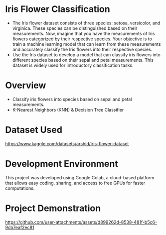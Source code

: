 # Iris Flower Classification
- The Iris flower dataset consists of three species: setosa, versicolor, and virginica. These species can be distinguished based on their measurements. Now, imagine that you have the measurements of Iris flowers categorized by their respective species. Your objective is to train a machine learning model that can learn from these measurements and accurately classify the Iris flowers into their respective species.
- Use the Iris dataset to develop a model that can classify iris flowers into different species based on their sepal and petal measurements. This dataset is widely used for introductory classification tasks.

# Overview
- Classify iris flowers into species based on sepal and petal measurements.
- K-Nearest Neighbors (KNN) & Decision Tree Classifier

# Dataset Used
https://www.kaggle.com/datasets/arshid/iris-flower-dataset

# Development Environment
This project was developed using Google Colab, a cloud-based platform that allows easy coding, sharing, and access to free GPUs for faster computations.

# Project Demonstration
https://github.com/user-attachments/assets/d899262d-8538-481f-b5c6-9cb7eaf2ec81
